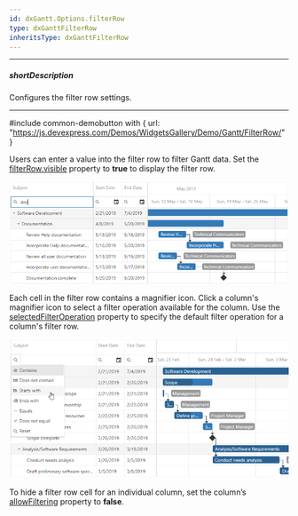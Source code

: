 ```yaml
---
id: dxGantt.Options.filterRow
type: dxGanttFilterRow
inheritsType: dxGanttFilterRow
---
```

---
##### shortDescription
Configures the filter row settings.

---

#include common-demobutton with {
    url: "https://js.devexpress.com/Demos/WidgetsGallery/Demo/Gantt/FilterRow/"
}

Users can enter a value into the filter row to filter Gantt data. Set the [filterRow.visible](/Documentation/ApiReference/UI_Components/dxGantt/Configuration/filterRow/#visible) property to **true** to display the filter row.

![DevExtreme Gantt - Filter Row](/images/Gantt/filter-row.png)

Each cell in the filter row contains a magnifier icon. Click a column's magnifier icon to select a filter operation available for the column. Use the [selectedFilterOperation](/Documentation/ApiReference/UI_Components/dxGantt/Configuration/columns/#selectedFilterOperation) property to specify the default filter operation for a column's filter row. 

![DevExtreme Gantt - Filter Row](/images/Gantt/filter-row-icon.png)

To hide a filter row cell for an individual column, set the column’s [allowFiltering](/Documentation/ApiReference/UI_Components/dxGantt/Configuration/columns/#allowFiltering) property to **false**.